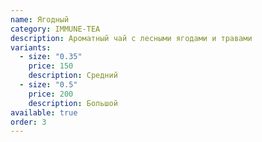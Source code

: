 ```yaml
---
name: Ягодный
category: IMMUNE-TEA
description: Ароматный чай с лесными ягодами и травами
variants:
  - size: "0.35"
    price: 150
    description: Средний
  - size: "0.5"
    price: 200
    description: Большой
available: true
order: 3
---
```

